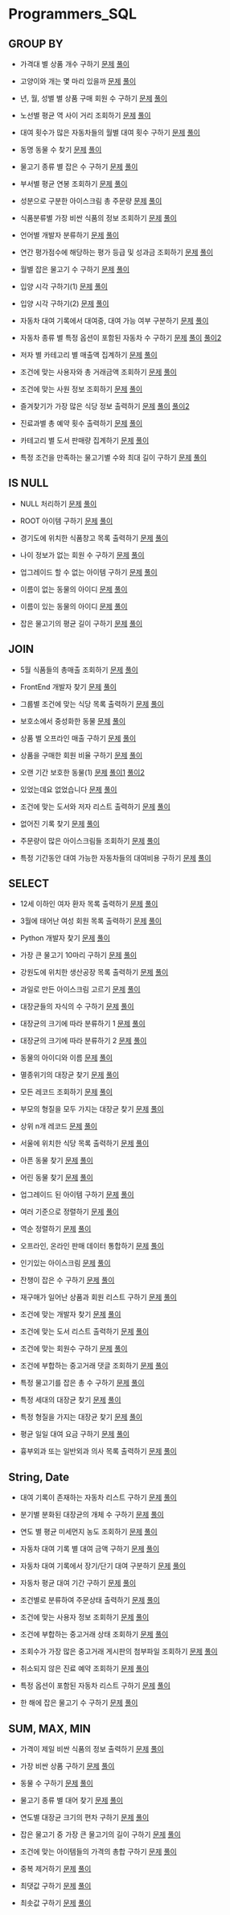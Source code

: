 # Programmers_SQL
## GROUP BY
- 가격대 별 상품 개수 구하기
[문제](https://school.programmers.co.kr/learn/courses/30/lessons/131530)
[풀이](https://github.com/Ju0s/Programmers_SQL/blob/main/%EA%B0%80%EA%B2%A9%EB%8C%80%20%EB%B3%84%20%EC%83%81%ED%92%88%20%EA%B0%9C%EC%88%98%20%EA%B5%AC%ED%95%98%EA%B8%B0.sql)

- 고양이와 개는 몇 마리 있을까
[문제](https://school.programmers.co.kr/learn/courses/30/lessons/59040)
[풀이](https://github.com/Ju0s/Programmers_SQL/blob/main/%EA%B3%A0%EC%96%91%EC%9D%B4%EC%99%80%20%EA%B0%9C%EB%8A%94%20%EB%AA%87%20%EB%A7%88%EB%A6%AC%20%EC%9E%88%EC%9D%84%EA%B9%8C.sql)

- 년, 월, 성별 별 상품 구매 회원 수 구하기
[문제](https://school.programmers.co.kr/learn/courses/30/lessons/131532)
[풀이](https://github.com/Ju0s/Programmers_SQL/blob/main/%EB%85%84%2C%20%EC%9B%94%2C%20%EC%84%B1%EB%B3%84%20%EB%B3%84%20%EC%83%81%ED%92%88%20%EA%B5%AC%EB%A7%A4%20%ED%9A%8C%EC%9B%90%20%EC%88%98%20%EA%B5%AC%ED%95%98%EA%B8%B0.sql)

- 노선별 평균 역 사이 거리 조회하기
[문제](https://school.programmers.co.kr/learn/courses/30/lessons/284531)
[풀이](https://github.com/Ju0s/Programmers_SQL/blob/main/%EB%85%B8%EC%84%A0%EB%B3%84%20%ED%8F%89%EA%B7%A0%20%EC%97%AD%20%EC%82%AC%EC%9D%B4%20%EA%B1%B0%EB%A6%AC%20%EC%A1%B0%ED%9A%8C%ED%95%98%EA%B8%B0.sql)

- 대여 횟수가 많은 자동차들의 월별 대여 횟수 구하기
[문제](https://school.programmers.co.kr/learn/courses/30/lessons/151139)
[풀이](https://github.com/Ju0s/Programmers_SQL/blob/main/%EB%8C%80%EC%97%AC%20%ED%9A%9F%EC%88%98%EA%B0%80%20%EB%A7%8E%EC%9D%80%20%EC%9E%90%EB%8F%99%EC%B0%A8%EB%93%A4%EC%9D%98%20%EC%9B%94%EB%B3%84%20%EB%8C%80%EC%97%AC%20%ED%9A%9F%EC%88%98%20%EA%B5%AC%ED%95%98%EA%B8%B0.sql)

- 동명 동물 수 찾기
[문제](https://school.programmers.co.kr/learn/courses/30/lessons/59041)
[풀이](https://github.com/Ju0s/Programmers_SQL/blob/main/%EB%8F%99%EB%AA%85%20%EB%8F%99%EB%AC%BC%20%EC%88%98%20%EC%B0%BE%EA%B8%B0.sql)

- 물고기 종류 별 잡은 수 구하기
[문제](https://school.programmers.co.kr/learn/courses/30/lessons/293257)
[풀이](https://github.com/Ju0s/Programmers_SQL/blob/main/%EB%AC%BC%EA%B3%A0%EA%B8%B0%20%EC%A2%85%EB%A5%98%20%EB%B3%84%20%EC%9E%A1%EC%9D%80%20%EC%88%98%20%EA%B5%AC%ED%95%98%EA%B8%B0.sql)

- 부서별 평균 연봉 조회하기
[문제](https://school.programmers.co.kr/learn/courses/30/lessons/284529)
[풀이](https://github.com/Ju0s/Programmers_SQL/blob/main/%EB%B6%80%EC%84%9C%EB%B3%84%20%ED%8F%89%EA%B7%A0%20%EC%97%B0%EB%B4%89%20%EC%A1%B0%ED%9A%8C%ED%95%98%EA%B8%B0.sql)

- 성분으로 구분한 아이스크림 총 주문량
[문제](https://school.programmers.co.kr/learn/courses/30/lessons/133026)
[풀이](https://github.com/Ju0s/Programmers_SQL/blob/main/%EC%84%B1%EB%B6%84%EC%9C%BC%EB%A1%9C%20%EA%B5%AC%EB%B6%84%ED%95%9C%20%EC%95%84%EC%9D%B4%EC%8A%A4%ED%81%AC%EB%A6%BC%20%EC%B4%9D%20%EC%A3%BC%EB%AC%B8%EB%9F%89.sql)

- 식품분류별 가장 비싼 식품의 정보 조회하기
[문제](https://school.programmers.co.kr/learn/courses/30/lessons/131116)
[풀이](https://github.com/Ju0s/Programmers_SQL/blob/main/%EC%8B%9D%ED%92%88%EB%B6%84%EB%A5%98%EB%B3%84%20%EA%B0%80%EC%9E%A5%20%EB%B9%84%EC%8B%BC%20%EC%8B%9D%ED%92%88%EC%9D%98%20%EC%A0%95%EB%B3%B4%20%EC%A1%B0%ED%9A%8C%ED%95%98%EA%B8%B0.sql)

- 언어별 개발자 분류하기
[문제](https://school.programmers.co.kr/learn/courses/30/lessons/276036)
[풀이](https://github.com/Ju0s/Programmers_SQL/blob/main/%EC%96%B8%EC%96%B4%EB%B3%84%20%EA%B0%9C%EB%B0%9C%EC%9E%90%20%EB%B6%84%EB%A5%98%ED%95%98%EA%B8%B0.sql)

- 연간 평가점수에 해당하는 평가 등급 및 성과금 조회하기
[문제](https://school.programmers.co.kr/learn/courses/30/lessons/284528)
[풀이](https://github.com/Ju0s/Programmers_SQL/blob/main/%EC%97%B0%EA%B0%84%20%ED%8F%89%EA%B0%80%EC%A0%90%EC%88%98%EC%97%90%20%ED%95%B4%EB%8B%B9%ED%95%98%EB%8A%94%20%ED%8F%89%EA%B0%80%20%EB%93%B1%EA%B8%89%20%EB%B0%8F%20%EC%84%B1%EA%B3%BC%EA%B8%88%20%EC%A1%B0%ED%9A%8C%ED%95%98%EA%B8%B0.sql)

- 월별 잡은 물고기 수 구하기
[문제](https://school.programmers.co.kr/learn/courses/30/lessons/293260)
[풀이](https://github.com/Ju0s/Programmers_SQL/blob/main/%EC%9B%94%EB%B3%84%20%EC%9E%A1%EC%9D%80%20%EB%AC%BC%EA%B3%A0%EA%B8%B0%20%EC%88%98%20%EA%B5%AC%ED%95%98%EA%B8%B0.sql)

- 입양 시각 구하기(1)
[문제](https://school.programmers.co.kr/learn/courses/30/lessons/59412)
[풀이](https://github.com/Ju0s/Programmers_SQL/blob/main/%EC%9E%85%EC%96%91%20%EC%8B%9C%EA%B0%81%20%EA%B5%AC%ED%95%98%EA%B8%B0(1).sql)

- 입양 시각 구하기(2)
[문제](https://school.programmers.co.kr/learn/courses/30/lessons/59413)
[풀이](https://github.com/Ju0s/Programmers_SQL/blob/main/%EC%9E%85%EC%96%91%20%EC%8B%9C%EA%B0%81%20%EA%B5%AC%ED%95%98%EA%B8%B0(2).sql)

- 자동차 대여 기록에서 대여중, 대여 가능 여부 구분하기
[문제](https://school.programmers.co.kr/learn/courses/30/lessons/157340)
[풀이](https://github.com/Ju0s/Programmers_SQL/blob/main/%EC%9E%90%EB%8F%99%EC%B0%A8%20%EB%8C%80%EC%97%AC%20%EA%B8%B0%EB%A1%9D%EC%97%90%EC%84%9C%20%EB%8C%80%EC%97%AC%EC%A4%91%2C%20%EB%8C%80%EC%97%AC%20%EA%B0%80%EB%8A%A5%20%EC%97%AC%EB%B6%80%20%EA%B5%AC%EB%B6%84%ED%95%98%EA%B8%B0.sql)

- 자동차 종류 별 특정 옵션이 포함된 자동차 수 구하기
[문제](https://school.programmers.co.kr/learn/courses/30/lessons/151137)
[풀이](https://github.com/Ju0s/Programmers_SQL/blob/main/%EC%9E%90%EB%8F%99%EC%B0%A8%20%EC%A2%85%EB%A5%98%20%EB%B3%84%20%ED%8A%B9%EC%A0%95%20%EC%98%B5%EC%85%98%EC%9D%B4%20%ED%8F%AC%ED%95%A8%EB%90%9C%20%EC%9E%90%EB%8F%99%EC%B0%A8%20%EC%88%98%20%EA%B5%AC%ED%95%98%EA%B8%B0.sql)
[풀이2](https://github.com/Ju0s/Programmers_SQL/blob/main/%EC%9E%90%EB%8F%99%EC%B0%A8%20%EC%A2%85%EB%A5%98%20%EB%B3%84%20%ED%8A%B9%EC%A0%95%20%EC%98%B5%EC%85%98%EC%9D%B4%20%ED%8F%AC%ED%95%A8%EB%90%9C%20%EC%9E%90%EB%8F%99%EC%B0%A8%20%EC%88%98%20%EA%B5%AC%ED%95%98%EA%B8%B0(2).sql)

- 저자 별 카테고리 별 매출액 집계하기
[문제](https://school.programmers.co.kr/learn/courses/30/lessons/144856)
[풀이](https://github.com/Ju0s/Programmers_SQL/blob/main/%EC%A0%80%EC%9E%90%20%EB%B3%84%20%EC%B9%B4%ED%85%8C%EA%B3%A0%EB%A6%AC%20%EB%B3%84%20%EB%A7%A4%EC%B6%9C%EC%95%A1%20%EC%A7%91%EA%B3%84%ED%95%98%EA%B8%B0.sql)

- 조건에 맞는 사용자와 총 거래금액 조회하기
[문제](https://school.programmers.co.kr/learn/courses/30/lessons/164668)
[풀이](https://github.com/Ju0s/Programmers_SQL/blob/main/%EC%A1%B0%EA%B1%B4%EC%97%90%20%EB%A7%9E%EB%8A%94%20%EC%82%AC%EC%9A%A9%EC%9E%90%EC%99%80%20%EC%B4%9D%20%EA%B1%B0%EB%9E%98%EA%B8%88%EC%95%A1%20%EC%A1%B0%ED%9A%8C%ED%95%98%EA%B8%B0.sql)

- 조건에 맞는 사원 정보 조회하기
[문제](https://school.programmers.co.kr/learn/courses/30/lessons/284527)
[풀이](https://github.com/Ju0s/Programmers_SQL/blob/main/%EC%A1%B0%EA%B1%B4%EC%97%90%20%EB%A7%9E%EB%8A%94%20%EC%82%AC%EC%9B%90%20%EC%A0%95%EB%B3%B4%20%EC%A1%B0%ED%9A%8C%ED%95%98%EA%B8%B0.sql)

- 즐겨찾기가 가장 많은 식당 정보 출력하기
[문제](https://school.programmers.co.kr/learn/courses/30/lessons/131123)
[풀이](https://github.com/Ju0s/Programmers_SQL/blob/main/%EC%A6%90%EA%B2%A8%EC%B0%BE%EA%B8%B0%EA%B0%80%20%EA%B0%80%EC%9E%A5%20%EB%A7%8E%EC%9D%80%20%EC%8B%9D%EB%8B%B9%20%EC%A0%95%EB%B3%B4%20%EC%B6%9C%EB%A0%A5%ED%95%98%EA%B8%B0.sql)
[풀이2](https://github.com/Ju0s/Programmers_SQL/blob/main/%EC%A6%90%EA%B2%A8%EC%B0%BE%EA%B8%B0%EA%B0%80%20%EA%B0%80%EC%9E%A5%20%EB%A7%8E%EC%9D%80%20%EC%8B%9D%EB%8B%B9%20%EC%A0%95%EB%B3%B4%20%EC%B6%9C%EB%A0%A5%ED%95%98%EA%B8%B0(2).sql)

- 진료과별 총 예약 횟수 출력하기
[문제](https://school.programmers.co.kr/learn/courses/30/lessons/132202)
[풀이](https://github.com/Ju0s/Programmers_SQL/blob/main/%EC%A7%84%EB%A3%8C%EA%B3%BC%EB%B3%84%20%EC%B4%9D%20%EC%98%88%EC%95%BD%20%ED%9A%9F%EC%88%98%20%EC%B6%9C%EB%A0%A5%ED%95%98%EA%B8%B0.sql)

- 카테고리 별 도서 판매량 집계하기
[문제](https://school.programmers.co.kr/learn/courses/30/lessons/144855)
[풀이](https://github.com/Ju0s/Programmers_SQL/blob/main/%EC%B9%B4%ED%85%8C%EA%B3%A0%EB%A6%AC%20%EB%B3%84%20%EB%8F%84%EC%84%9C%20%ED%8C%90%EB%A7%A4%EB%9F%89%20%EC%A7%91%EA%B3%84%ED%95%98%EA%B8%B0.sql)

- 특정 조건을 만족하는 물고기별 수와 최대 길이 구하기
[문제](https://school.programmers.co.kr/learn/courses/30/lessons/298519)
[풀이](https://github.com/Ju0s/Programmers_SQL/blob/main/%ED%8A%B9%EC%A0%95%20%EC%A1%B0%EA%B1%B4%EC%9D%84%20%EB%A7%8C%EC%A1%B1%ED%95%98%EB%8A%94%20%EB%AC%BC%EA%B3%A0%EA%B8%B0%EB%B3%84%20%EC%88%98%EC%99%80%20%EC%B5%9C%EB%8C%80%20%EA%B8%B8%EC%9D%B4%20%EA%B5%AC%ED%95%98%EA%B8%B0.sql)

## IS NULL
- NULL 처리하기
[문제](https://school.programmers.co.kr/learn/courses/30/lessons/59410)
[풀이](https://github.com/Ju0s/Programmers_SQL/blob/main/NULL%20%EC%B2%98%EB%A6%AC%ED%95%98%EA%B8%B0.sql)

- ROOT 아이템 구하기
[문제](https://school.programmers.co.kr/learn/courses/30/lessons/273710)
[풀이](https://github.com/Ju0s/Programmers_SQL/blob/main/ROOT%20%EC%95%84%EC%9D%B4%ED%85%9C%20%EA%B5%AC%ED%95%98%EA%B8%B0.sql)

- 경기도에 위치한 식품창고 목록 출력하기
[문제](https://school.programmers.co.kr/learn/courses/30/lessons/131114)
[풀이](https://github.com/Ju0s/Programmers_SQL/blob/main/%EA%B2%BD%EA%B8%B0%EB%8F%84%EC%97%90%20%EC%9C%84%EC%B9%98%ED%95%9C%20%EC%8B%9D%ED%92%88%EC%B0%BD%EA%B3%A0%20%EB%AA%A9%EB%A1%9D%20%EC%B6%9C%EB%A0%A5%ED%95%98%EA%B8%B0.sql)

- 나이 정보가 없는 회원 수 구하기
[문제](https://school.programmers.co.kr/learn/courses/30/lessons/131528)
[풀이](https://github.com/Ju0s/Programmers_SQL/blob/main/%EB%82%98%EC%9D%B4%20%EC%A0%95%EB%B3%B4%EA%B0%80%20%EC%97%86%EB%8A%94%20%ED%9A%8C%EC%9B%90%20%EC%88%98%20%EA%B5%AC%ED%95%98%EA%B8%B0.sql)

- 업그레이드 할 수 없는 아이템 구하기
[문제](https://school.programmers.co.kr/learn/courses/30/lessons/273712)
[풀이](https://github.com/Ju0s/Programmers_SQL/blob/main/%EC%97%85%EA%B7%B8%EB%A0%88%EC%9D%B4%EB%93%9C%20%ED%95%A0%20%EC%88%98%20%EC%97%86%EB%8A%94%20%EC%95%84%EC%9D%B4%ED%85%9C%20%EA%B5%AC%ED%95%98%EA%B8%B0.sql)

- 이름이 없는 동물의 아이디
[문제](https://school.programmers.co.kr/learn/courses/30/lessons/59039)
[풀이](https://github.com/Ju0s/Programmers_SQL/blob/main/%EC%9D%B4%EB%A6%84%EC%9D%B4%20%EC%97%86%EB%8A%94%20%EB%8F%99%EB%AC%BC%EC%9D%98%20%EC%95%84%EC%9D%B4%EB%94%94.sql)

- 이름이 있는 동물의 아이디
[문제](https://school.programmers.co.kr/learn/courses/30/lessons/59407)
[풀이](https://github.com/Ju0s/Programmers_SQL/blob/main/%EC%9D%B4%EB%A6%84%EC%9D%B4%20%EC%9E%88%EB%8A%94%20%EB%8F%99%EB%AC%BC%EC%9D%98%20%EC%95%84%EC%9D%B4%EB%94%94.sql)

- 잡은 물고기의 평균 길이 구하기
[문제](https://school.programmers.co.kr/learn/courses/30/lessons/293259)
[풀이](https://github.com/Ju0s/Programmers_SQL/blob/main/%EC%9E%A1%EC%9D%80%20%EB%AC%BC%EA%B3%A0%EA%B8%B0%EC%9D%98%20%ED%8F%89%EA%B7%A0%20%EA%B8%B8%EC%9D%B4%20%EA%B5%AC%ED%95%98%EA%B8%B0.sql)

## JOIN
- 5월 식품들의 총매출 조회하기
[문제](https://school.programmers.co.kr/learn/courses/30/lessons/131117)
[풀이](https://github.com/Ju0s/Programmers_SQL/blob/main/5%EC%9B%94%20%EC%8B%9D%ED%92%88%EB%93%A4%EC%9D%98%20%EC%B4%9D%EB%A7%A4%EC%B6%9C%20%EC%A1%B0%ED%9A%8C%ED%95%98%EA%B8%B0.sql)

- FrontEnd 개발자 찾기
[문제](https://school.programmers.co.kr/learn/courses/30/lessons/276035)
[풀이](https://github.com/Ju0s/Programmers_SQL/blob/main/FrontEnd%20%EA%B0%9C%EB%B0%9C%EC%9E%90%20%EC%B0%BE%EA%B8%B0.sql)

- 그룹별 조건에 맞는 식당 목록 출력하기
[문제](https://school.programmers.co.kr/learn/courses/30/lessons/131124)
[풀이](https://github.com/Ju0s/Programmers_SQL/tree/main)

- 보호소에서 중성화한 동물
[문제](https://school.programmers.co.kr/learn/courses/30/lessons/59045#fn10)
[풀이](https://github.com/Ju0s/Programmers_SQL/blob/main/%EB%B3%B4%ED%98%B8%EC%86%8C%EC%97%90%EC%84%9C%20%EC%A4%91%EC%84%B1%ED%99%94%ED%95%9C%20%EB%8F%99%EB%AC%BC.sql)

- 상품 별 오프라인 매출 구하기
[문제](https://school.programmers.co.kr/learn/courses/30/lessons/131533)
[풀이](https://github.com/Ju0s/Programmers_SQL/blob/main/%EC%83%81%ED%92%88%20%EB%B3%84%20%EC%98%A4%ED%94%84%EB%9D%BC%EC%9D%B8%20%EB%A7%A4%EC%B6%9C%20%EA%B5%AC%ED%95%98%EA%B8%B0.sql)

- 상품을 구매한 회원 비율 구하기
[문제](https://school.programmers.co.kr/learn/courses/30/lessons/131534)
[풀이](https://github.com/Ju0s/Programmers_SQL/blob/main/%EC%83%81%ED%92%88%EC%9D%84%20%EA%B5%AC%EB%A7%A4%ED%95%9C%20%ED%9A%8C%EC%9B%90%20%EB%B9%84%EC%9C%A8%20%EA%B5%AC%ED%95%98%EA%B8%B0.sql)

- 오랜 기간 보호한 동물(1)
[문제](https://school.programmers.co.kr/learn/courses/30/lessons/59044)
[풀이1](https://github.com/Ju0s/Programmers_SQL/blob/main/%EC%98%A4%EB%9E%9C%20%EA%B8%B0%EA%B0%84%20%EB%B3%B4%ED%98%B8%ED%95%9C%20%EB%8F%99%EB%AC%BC(1).sql)
[풀이2](https://github.com/Ju0s/Programmers_SQL/blob/main/%EC%98%A4%EB%9E%9C%20%EA%B8%B0%EA%B0%84%20%EB%B3%B4%ED%98%B8%ED%95%9C%20%EB%8F%99%EB%AC%BC(1)%20(2).sql)

- 있었는데요 없었습니다
[문제](https://school.programmers.co.kr/learn/courses/30/lessons/59043)
[풀이](https://github.com/Ju0s/Programmers_SQL/blob/main/%EC%9E%88%EC%97%88%EB%8A%94%EB%8D%B0%EC%9A%94%20%EC%97%86%EC%97%88%EC%8A%B5%EB%8B%88%EB%8B%A4.sql)

- 조건에 맞는 도서와 저자 리스트 출력하기
[문제](https://school.programmers.co.kr/learn/courses/30/lessons/144854)
[풀이](https://github.com/Ju0s/Programmers_SQL/blob/main/%EC%A1%B0%EA%B1%B4%EC%97%90%20%EB%A7%9E%EB%8A%94%20%EB%8F%84%EC%84%9C%EC%99%80%20%EC%A0%80%EC%9E%90%20%EB%A6%AC%EC%8A%A4%ED%8A%B8%20%EC%B6%9C%EB%A0%A5%ED%95%98%EA%B8%B0.sql)

- 없어진 기록 찾기
[문제](https://school.programmers.co.kr/learn/courses/30/lessons/59042)
[풀이](https://github.com/Ju0s/Programmers_SQL/blob/main/%EC%97%86%EC%96%B4%EC%A7%84%20%EA%B8%B0%EB%A1%9D%20%EC%B0%BE%EA%B8%B0.sql)

- 주문량이 많은 아이스크림들 조회하기
[문제](https://school.programmers.co.kr/learn/courses/30/lessons/133027)
[풀이](https://github.com/Ju0s/Programmers_SQL/blob/main/%EC%A3%BC%EB%AC%B8%EB%9F%89%EC%9D%B4%20%EB%A7%8E%EC%9D%80%20%EC%95%84%EC%9D%B4%EC%8A%A4%ED%81%AC%EB%A6%BC%EB%93%A4%20%EC%A1%B0%ED%9A%8C%ED%95%98%EA%B8%B0.sql)

- 특정 기간동안 대여 가능한 자동차들의 대여비용 구하기
[문제](https://school.programmers.co.kr/learn/courses/30/lessons/157339)
[풀이](https://github.com/Ju0s/Programmers_SQL/blob/main/%ED%8A%B9%EC%A0%95%20%EA%B8%B0%EA%B0%84%EB%8F%99%EC%95%88%20%EB%8C%80%EC%97%AC%20%EA%B0%80%EB%8A%A5%ED%95%9C%20%EC%9E%90%EB%8F%99%EC%B0%A8%EB%93%A4%EC%9D%98%20%EB%8C%80%EC%97%AC%EB%B9%84%EC%9A%A9%20%EA%B5%AC%ED%95%98%EA%B8%B0.sql)

## SELECT
- 12세 이하인 여자 환자 목록 출력하기
[문제](https://school.programmers.co.kr/learn/courses/30/lessons/132201)
[풀이](https://github.com/Ju0s/Programmers_SQL/blob/main/12%EC%84%B8%20%EC%9D%B4%ED%95%98%EC%9D%B8%20%EC%97%AC%EC%9E%90%20%ED%99%98%EC%9E%90%20%EB%AA%A9%EB%A1%9D%20%EC%B6%9C%EB%A0%A5%ED%95%98%EA%B8%B0.sql)

- 3월에 태어난 여성 회원 목록 출력하기
[문제](https://school.programmers.co.kr/learn/courses/30/lessons/131120)
[풀이](https://github.com/Ju0s/Programmers_SQL/blob/main/3%EC%9B%94%EC%97%90%20%ED%83%9C%EC%96%B4%EB%82%9C%20%EC%97%AC%EC%84%B1%20%ED%9A%8C%EC%9B%90%20%EB%AA%A9%EB%A1%9D%20%EC%B6%9C%EB%A0%A5%ED%95%98%EA%B8%B0.sql)

- Python 개발자 찾기
[문제](https://school.programmers.co.kr/learn/courses/30/lessons/276013)
[풀이](https://github.com/Ju0s/Programmers_SQL/blob/main/Python%20%EA%B0%9C%EB%B0%9C%EC%9E%90%20%EC%B0%BE%EA%B8%B0.sql)

- 가장 큰 물고기 10마리 구하기
[문제](https://school.programmers.co.kr/learn/courses/30/lessons/298517)
[풀이](https://github.com/Ju0s/Programmers_SQL/blob/main/%EA%B0%80%EC%9E%A5%20%ED%81%B0%20%EB%AC%BC%EA%B3%A0%EA%B8%B0%2010%EB%A7%88%EB%A6%AC%20%EA%B5%AC%ED%95%98%EA%B8%B0.sql)

- 강원도에 위치한 생산공장 목록 출력하기
[문제](https://school.programmers.co.kr/learn/courses/30/lessons/131112)
[풀이](https://github.com/Ju0s/Programmers_SQL/blob/main/%EA%B0%95%EC%9B%90%EB%8F%84%EC%97%90%20%EC%9C%84%EC%B9%98%ED%95%9C%20%EC%83%9D%EC%82%B0%EA%B3%B5%EC%9E%A5%20%EB%AA%A9%EB%A1%9D%20%EC%B6%9C%EB%A0%A5%ED%95%98%EA%B8%B0.sql)

- 과일로 만든 아이스크림 고르기
[문제](https://school.programmers.co.kr/learn/courses/30/lessons/133025)
[풀이](https://github.com/Ju0s/Programmers_SQL/blob/main/%EA%B3%BC%EC%9D%BC%EB%A1%9C%20%EB%A7%8C%EB%93%A0%20%EC%95%84%EC%9D%B4%EC%8A%A4%ED%81%AC%EB%A6%BC%20%EA%B3%A0%EB%A5%B4%EA%B8%B0.sql)

- 대장균들의 자식의 수 구하기
[문제](https://school.programmers.co.kr/learn/courses/30/lessons/299305)
[풀이](https://github.com/Ju0s/Programmers_SQL/blob/main/%EB%8C%80%EC%9E%A5%EA%B7%A0%EB%93%A4%EC%9D%98%20%EC%9E%90%EC%8B%9D%EC%9D%98%20%EC%88%98%20%EA%B5%AC%ED%95%98%EA%B8%B0.sql)

- 대장균의 크기에 따라 분류하기 1
[문제](https://school.programmers.co.kr/learn/courses/30/lessons/299307)
[풀이](https://github.com/Ju0s/Programmers_SQL/blob/main/%EB%8C%80%EC%9E%A5%EA%B7%A0%EC%9D%98%20%ED%81%AC%EA%B8%B0%EC%97%90%20%EB%94%B0%EB%9D%BC%20%EB%B6%84%EB%A5%98%ED%95%98%EA%B8%B0%201.sql)

- 대장균의 크기에 따라 분류하기 2
[문제](https://school.programmers.co.kr/learn/courses/30/lessons/301649)
[풀이](https://github.com/Ju0s/Programmers_SQL/blob/main/%EB%8C%80%EC%9E%A5%EA%B7%A0%EC%9D%98%20%ED%81%AC%EA%B8%B0%EC%97%90%20%EB%94%B0%EB%9D%BC%20%EB%B6%84%EB%A5%98%ED%95%98%EA%B8%B0%202.sql)

- 동물의 아이디와 이름
[문제](https://school.programmers.co.kr/learn/courses/30/lessons/59403)
[풀이](https://github.com/Ju0s/Programmers_SQL/blob/main/%EB%8F%99%EB%AC%BC%EC%9D%98%20%EC%95%84%EC%9D%B4%EB%94%94%EC%99%80%20%EC%9D%B4%EB%A6%84.sql)

- 멸종위기의 대장균 찾기
[문제](https://school.programmers.co.kr/learn/courses/30/lessons/301651)
[풀이](https://github.com/Ju0s/Programmers_SQL/blob/main/%EB%A9%B8%EC%A2%85%EC%9C%84%EA%B8%B0%EC%9D%98%20%EB%8C%80%EC%9E%A5%EA%B7%A0%20%EC%B0%BE%EA%B8%B0.sql)

- 모든 레코드 조회하기
[문제](https://school.programmers.co.kr/learn/courses/30/lessons/59034)
[풀이](https://github.com/Ju0s/Programmers_SQL/tree/main)

- 부모의 형질을 모두 가지는 대장균 찾기
[문제](https://school.programmers.co.kr/learn/courses/30/lessons/301647)
[풀이](https://github.com/Ju0s/Programmers_SQL/blob/main/%EB%B6%80%EB%AA%A8%EC%9D%98%20%ED%98%95%EC%A7%88%EC%9D%84%20%EB%AA%A8%EB%91%90%20%EA%B0%80%EC%A7%80%EB%8A%94%20%EB%8C%80%EC%9E%A5%EA%B7%A0%20%EC%B0%BE%EA%B8%B0.sql)

- 상위 n개 레코드
[문제](https://school.programmers.co.kr/learn/courses/30/lessons/59405)
[풀이](https://github.com/Ju0s/Programmers_SQL/blob/main/%EC%83%81%EC%9C%84%20n%EA%B0%9C%20%EB%A0%88%EC%BD%94%EB%93%9C.sql)

- 서울에 위치한 식당 목록 출력하기
[문제](https://school.programmers.co.kr/learn/courses/30/lessons/131118)
[풀이](https://github.com/Ju0s/Programmers_SQL/blob/main/%EC%84%9C%EC%9A%B8%EC%97%90%20%EC%9C%84%EC%B9%98%ED%95%9C%20%EC%8B%9D%EB%8B%B9%20%EB%AA%A9%EB%A1%9D%20%EC%B6%9C%EB%A0%A5%ED%95%98%EA%B8%B0.sql)

- 아픈 동물 찾기
[문제](https://school.programmers.co.kr/learn/courses/30/lessons/59036)
[풀이](https://github.com/Ju0s/Programmers_SQL/blob/main/%EC%95%84%ED%94%88%20%EB%8F%99%EB%AC%BC%20%EC%B0%BE%EA%B8%B0.sql)

- 어린 동물 찾기
[문제](https://school.programmers.co.kr/learn/courses/30/lessons/59037#fn1)
[풀이](https://github.com/Ju0s/Programmers_SQL/blob/main/%EC%96%B4%EB%A6%B0%20%EB%8F%99%EB%AC%BC%20%EC%B0%BE%EA%B8%B0.sql)

- 업그레이드 된 아이템 구하기
[문제](https://school.programmers.co.kr/learn/courses/30/lessons/273711)
[풀이](https://github.com/Ju0s/Programmers_SQL/blob/main/%EC%97%85%EA%B7%B8%EB%A0%88%EC%9D%B4%EB%93%9C%20%EB%90%9C%20%EC%95%84%EC%9D%B4%ED%85%9C%20%EA%B5%AC%ED%95%98%EA%B8%B0.sql)

- 여러 기준으로 정렬하기
[문제](https://school.programmers.co.kr/learn/courses/30/lessons/59404)
[풀이](https://github.com/Ju0s/Programmers_SQL/blob/main/%EC%97%AC%EB%9F%AC%20%EA%B8%B0%EC%A4%80%EC%9C%BC%EB%A1%9C%20%EC%A0%95%EB%A0%AC%ED%95%98%EA%B8%B0.sql)

- 역순 정렬하기
[문제](https://school.programmers.co.kr/learn/courses/30/lessons/59035)
[풀이](https://github.com/Ju0s/Programmers_SQL/blob/main/%EC%97%AD%EC%88%9C%20%EC%A0%95%EB%A0%AC%ED%95%98%EA%B8%B0.sql)

- 오프라인, 온라인 판매 데이터 통합하기
[문제](https://school.programmers.co.kr/learn/courses/30/lessons/131537)
[풀이](https://github.com/Ju0s/Programmers_SQL/blob/main/%EC%98%A4%ED%94%84%EB%9D%BC%EC%9D%B8%26%EC%98%A8%EB%9D%BC%EC%9D%B8%20%ED%8C%90%EB%A7%A4%20%EB%8D%B0%EC%9D%B4%ED%84%B0%20%ED%86%B5%ED%95%A9%ED%95%98%EA%B8%B0.sql)

- 인기있는 아이스크림
[문제](https://school.programmers.co.kr/learn/courses/30/lessons/133024)
[풀이](https://github.com/Ju0s/Programmers_SQL/blob/main/%EC%9D%B8%EA%B8%B0%EC%9E%88%EB%8A%94%20%EC%95%84%EC%9D%B4%EC%8A%A4%ED%81%AC%EB%A6%BC.sql)

- 잔챙이 잡은 수 구하기
[문제](https://school.programmers.co.kr/learn/courses/30/lessons/293258)
[풀이](https://github.com/Ju0s/Programmers_SQL/blob/main/%EC%9E%94%EC%B1%99%EC%9D%B4%20%EC%9E%A1%EC%9D%80%20%EC%88%98%20%EA%B5%AC%ED%95%98%EA%B8%B0.sql)

- 재구매가 일어난 상품과 회원 리스트 구하기
[문제](https://school.programmers.co.kr/learn/courses/30/lessons/131536)
[풀이](https://github.com/Ju0s/Programmers_SQL/blob/main/%EC%9E%AC%EA%B5%AC%EB%A7%A4%EA%B0%80%20%EC%9D%BC%EC%96%B4%EB%82%9C%20%EC%83%81%ED%92%88%EA%B3%BC%20%ED%9A%8C%EC%9B%90%20%EB%A6%AC%EC%8A%A4%ED%8A%B8%20%EA%B5%AC%ED%95%98%EA%B8%B0.sql)

- 조건에 맞는 개발자 찾기
[문제](https://school.programmers.co.kr/learn/courses/30/lessons/276034)
[풀이](https://github.com/Ju0s/Programmers_SQL/blob/main/%EC%A1%B0%EA%B1%B4%EC%97%90%20%EB%A7%9E%EB%8A%94%20%EA%B0%9C%EB%B0%9C%EC%9E%90%20%EC%B0%BE%EA%B8%B0.sql)

- 조건에 맞는 도서 리스트 출력하기
[문제](https://school.programmers.co.kr/learn/courses/30/lessons/144853)
[풀이](https://github.com/Ju0s/Programmers_SQL/blob/main/%EC%A1%B0%EA%B1%B4%EC%97%90%20%EB%A7%9E%EB%8A%94%20%EB%8F%84%EC%84%9C%20%EB%A6%AC%EC%8A%A4%ED%8A%B8%20%EC%B6%9C%EB%A0%A5%ED%95%98%EA%B8%B0.sql)

- 조건에 맞는 회원수 구하기
[문제](https://school.programmers.co.kr/learn/courses/30/lessons/131535)
[풀이](https://github.com/Ju0s/Programmers_SQL/blob/main/%EC%A1%B0%EA%B1%B4%EC%97%90%20%EB%A7%9E%EB%8A%94%20%ED%9A%8C%EC%9B%90%EC%88%98%20%EA%B5%AC%ED%95%98%EA%B8%B0.sql)

- 조건에 부합하는 중고거래 댓글 조회하기
[문제](https://school.programmers.co.kr/learn/courses/30/lessons/164673)
[풀이](https://github.com/Ju0s/Programmers_SQL/blob/main/%EC%A1%B0%EA%B1%B4%EC%97%90%20%EB%B6%80%ED%95%A9%ED%95%98%EB%8A%94%20%EC%A4%91%EA%B3%A0%EA%B1%B0%EB%9E%98%20%EB%8C%93%EA%B8%80%20%EC%A1%B0%ED%9A%8C%ED%95%98%EA%B8%B0.sql)

- 특정 물고기를 잡은 총 수 구하기
[문제](https://school.programmers.co.kr/learn/courses/30/lessons/298518)
[풀이](https://github.com/Ju0s/Programmers_SQL/blob/main/%ED%8A%B9%EC%A0%95%20%EB%AC%BC%EA%B3%A0%EA%B8%B0%EB%A5%BC%20%EC%9E%A1%EC%9D%80%20%EC%B4%9D%20%EC%88%98%20%EA%B5%AC%ED%95%98%EA%B8%B0.sql)

- 특정 세대의 대장균 찾기
[문제](https://school.programmers.co.kr/learn/courses/30/lessons/301650)
[풀이](https://github.com/Ju0s/Programmers_SQL/blob/main/%ED%8A%B9%EC%A0%95%20%EC%84%B8%EB%8C%80%EC%9D%98%20%EB%8C%80%EC%9E%A5%EA%B7%A0%20%EC%B0%BE%EA%B8%B0.sql)

- 특정 형질을 가지는 대장균 찾기
[문제](https://school.programmers.co.kr/learn/courses/30/lessons/301646)
[풀이](https://github.com/Ju0s/Programmers_SQL/blob/main/%ED%8A%B9%EC%A0%95%20%ED%98%95%EC%A7%88%EC%9D%84%20%EA%B0%80%EC%A7%80%EB%8A%94%20%EB%8C%80%EC%9E%A5%EA%B7%A0%20%EC%B0%BE%EA%B8%B0.sql)

- 평균 일일 대여 요금 구하기
[문제](https://school.programmers.co.kr/learn/courses/30/lessons/151136)
[풀이](https://github.com/Ju0s/Programmers_SQL/blob/main/%ED%8F%89%EA%B7%A0%20%EC%9D%BC%EC%9D%BC%20%EB%8C%80%EC%97%AC%20%EC%9A%94%EA%B8%88%20%EA%B5%AC%ED%95%98%EA%B8%B0.sql)

- 흉부외과 또는 일반외과 의사 목록 출력하기
[문제](https://school.programmers.co.kr/learn/courses/30/lessons/132203)
[풀이](https://github.com/Ju0s/Programmers_SQL/blob/main/%ED%9D%89%EB%B6%80%EC%99%B8%EA%B3%BC%20%EB%98%90%EB%8A%94%20%EC%9D%BC%EB%B0%98%EC%99%B8%EA%B3%BC%20%EC%9D%98%EC%82%AC%20%EB%AA%A9%EB%A1%9D%20%EC%B6%9C%EB%A0%A5%ED%95%98%EA%B8%B0.sql)

## String, Date
- 대여 기록이 존재하는 자동차 리스트 구하기
[문제](https://school.programmers.co.kr/learn/courses/30/lessons/157341)
[풀이](https://github.com/Ju0s/Programmers_SQL/blob/main/%EB%8C%80%EC%97%AC%20%EA%B8%B0%EB%A1%9D%EC%9D%B4%20%EC%A1%B4%EC%9E%AC%ED%95%98%EB%8A%94%20%EC%9E%90%EB%8F%99%EC%B0%A8%20%EB%A6%AC%EC%8A%A4%ED%8A%B8%20%EA%B5%AC%ED%95%98%EA%B8%B0.sql)

- 분기별 분화된 대장균의 개체 수 구하기
[문제](https://school.programmers.co.kr/learn/courses/30/lessons/299308)
[풀이](https://github.com/Ju0s/Programmers_SQL/blob/main/%EB%B6%84%EA%B8%B0%EB%B3%84%20%EB%B6%84%ED%99%94%EB%90%9C%20%EB%8C%80%EC%9E%A5%EA%B7%A0%EC%9D%98%20%EA%B0%9C%EC%B2%B4%20%EC%88%98%20%EA%B5%AC%ED%95%98%EA%B8%B0.sql)

- 연도 별 평균 미세먼지 농도 조회하기
[문제](https://school.programmers.co.kr/learn/courses/30/lessons/284530)
[풀이](https://github.com/Ju0s/Programmers_SQL/blob/main/%EC%97%B0%EB%8F%84%20%EB%B3%84%20%ED%8F%89%EA%B7%A0%20%EB%AF%B8%EC%84%B8%EB%A8%BC%EC%A7%80%20%EB%86%8D%EB%8F%84%20%EC%A1%B0%ED%9A%8C%ED%95%98%EA%B8%B0.sql)

- 자동차 대여 기록 별 대여 금액 구하기
[문제](https://school.programmers.co.kr/learn/courses/30/lessons/151141)
[풀이](https://github.com/Ju0s/Programmers_SQL/blob/main/%EC%9E%90%EB%8F%99%EC%B0%A8%20%EB%8C%80%EC%97%AC%20%EA%B8%B0%EB%A1%9D%20%EB%B3%84%20%EB%8C%80%EC%97%AC%20%EA%B8%88%EC%95%A1%20%EA%B5%AC%ED%95%98%EA%B8%B0.sql)

- 자동차 대여 기록에서 장기/단기 대여 구분하기
[문제](https://school.programmers.co.kr/learn/courses/30/lessons/151138)
[풀이](https://github.com/Ju0s/Programmers_SQL/blob/main/%EC%9E%90%EB%8F%99%EC%B0%A8%20%EB%8C%80%EC%97%AC%20%EA%B8%B0%EB%A1%9D%EC%97%90%EC%84%9C%20%EC%9E%A5%EA%B8%B0%2C%EB%8B%A8%EA%B8%B0%20%EB%8C%80%EC%97%AC%20%EA%B5%AC%EB%B6%84%ED%95%98%EA%B8%B0.sql)

- 자동차 평균 대여 기간 구하기
[문제](https://school.programmers.co.kr/learn/courses/30/lessons/157342?language=mysql)
[풀이](https://github.com/Ju0s/Programmers_SQL/blob/main/%EC%9E%90%EB%8F%99%EC%B0%A8%20%ED%8F%89%EA%B7%A0%20%EB%8C%80%EC%97%AC%20%EA%B8%B0%EA%B0%84%20%EA%B5%AC%ED%95%98%EA%B8%B0.sql)

- 조건별로 분류하여 주문상태 출력하기
[문제](https://school.programmers.co.kr/learn/courses/30/lessons/131113)
[풀이](https://github.com/Ju0s/Programmers_SQL/blob/main/%EC%A1%B0%EA%B1%B4%EB%B3%84%EB%A1%9C%20%EB%B6%84%EB%A5%98%ED%95%98%EC%97%AC%20%EC%A3%BC%EB%AC%B8%EC%83%81%ED%83%9C%20%EC%B6%9C%EB%A0%A5%ED%95%98%EA%B8%B0.sql)

- 조건에 맞는 사용자 정보 조회하기
[문제](https://school.programmers.co.kr/learn/courses/30/lessons/164670)
[풀이]([https://github.com/Ju0s/Programmers_SQL/tree/main](https://github.com/Ju0s/Programmers_SQL/blob/main/%EC%A1%B0%EA%B1%B4%EC%97%90%20%EB%A7%9E%EB%8A%94%20%EC%82%AC%EC%9A%A9%EC%9E%90%20%EC%A0%95%EB%B3%B4%20%EC%A1%B0%ED%9A%8C%ED%95%98%EA%B8%B0.sql))

- 조건에 부합하는 중고거래 상태 조회하기
[문제](https://school.programmers.co.kr/learn/courses/30/lessons/164672)
[풀이](https://github.com/Ju0s/Programmers_SQL/blob/main/%EC%A1%B0%EA%B1%B4%EC%97%90%20%EB%B6%80%ED%95%A9%ED%95%98%EB%8A%94%20%EC%A4%91%EA%B3%A0%EA%B1%B0%EB%9E%98%20%EC%83%81%ED%83%9C%20%EC%A1%B0%ED%9A%8C%ED%95%98%EA%B8%B0.sql)

- 조회수가 가장 많은 중고거래 게시판의 첨부파일 조회하기
[문제](https://school.programmers.co.kr/learn/courses/30/lessons/164671)
[풀이](https://github.com/Ju0s/Programmers_SQL/blob/main/%EC%A1%B0%ED%9A%8C%EC%88%98%EA%B0%80%20%EA%B0%80%EC%9E%A5%20%EB%A7%8E%EC%9D%80%20%EC%A4%91%EA%B3%A0%EA%B1%B0%EB%9E%98%20%EA%B2%8C%EC%8B%9C%ED%8C%90%EC%9D%98%20%EC%B2%A8%EB%B6%80%ED%8C%8C%EC%9D%BC%20%EC%A1%B0%ED%9A%8C%ED%95%98%EA%B8%B0.sql)

- 취소되지 않은 진료 예약 조회하기
[문제](https://school.programmers.co.kr/learn/courses/30/lessons/132204)
[풀이](https://github.com/Ju0s/Programmers_SQL/blob/main/%EC%B7%A8%EC%86%8C%EB%90%98%EC%A7%80%20%EC%95%8A%EC%9D%80%20%EC%A7%84%EB%A3%8C%20%EC%98%88%EC%95%BD%20%EC%A1%B0%ED%9A%8C%ED%95%98%EA%B8%B0.sql)

- 특정 옵션이 포함된 자동차 리스트 구하기
[문제](https://school.programmers.co.kr/learn/courses/30/lessons/157343)
[풀이](https://github.com/Ju0s/Programmers_SQL/blob/main/%ED%8A%B9%EC%A0%95%20%EC%98%B5%EC%85%98%EC%9D%B4%20%ED%8F%AC%ED%95%A8%EB%90%9C%20%EC%9E%90%EB%8F%99%EC%B0%A8%20%EB%A6%AC%EC%8A%A4%ED%8A%B8%20%EA%B5%AC%ED%95%98%EA%B8%B0.sql)

- 한 해에 잡은 물고기 수 구하기
[문제](https://school.programmers.co.kr/learn/courses/30/lessons/298516)
[풀이](https://github.com/Ju0s/Programmers_SQL/blob/main/%ED%95%9C%20%ED%95%B4%EC%97%90%20%EC%9E%A1%EC%9D%80%20%EB%AC%BC%EA%B3%A0%EA%B8%B0%20%EC%88%98%20%EA%B5%AC%ED%95%98%EA%B8%B0.sql)

## SUM, MAX, MIN
- 가격이 제일 비싼 식품의 정보 출력하기
[문제](https://school.programmers.co.kr/learn/courses/30/lessons/131115)
[풀이](https://github.com/Ju0s/Programmers_SQL/blob/main/%EA%B0%80%EA%B2%A9%EC%9D%B4%20%EC%A0%9C%EC%9D%BC%20%EB%B9%84%EC%8B%BC%20%EC%8B%9D%ED%92%88%EC%9D%98%20%EC%A0%95%EB%B3%B4%20%EC%B6%9C%EB%A0%A5%ED%95%98%EA%B8%B0.sql)

- 가장 비싼 상품 구하기
[문제](https://school.programmers.co.kr/learn/courses/30/lessons/131697)
[풀이](https://github.com/Ju0s/Programmers_SQL/blob/main/%EA%B0%80%EC%9E%A5%20%EB%B9%84%EC%8B%BC%20%EC%83%81%ED%92%88%20%EA%B5%AC%ED%95%98%EA%B8%B0.sql)

- 동물 수 구하기
[문제](https://school.programmers.co.kr/learn/courses/30/lessons/59406)
[풀이](https://github.com/Ju0s/Programmers_SQL/blob/main/%EB%8F%99%EB%AC%BC%20%EC%88%98%20%EA%B5%AC%ED%95%98%EA%B8%B0.sql)

- 물고기 종류 별 대어 찾기
[문제](https://school.programmers.co.kr/learn/courses/30/lessons/293261)
[풀이](https://github.com/Ju0s/Programmers_SQL/blob/main/%EB%AC%BC%EA%B3%A0%EA%B8%B0%20%EC%A2%85%EB%A5%98%20%EB%B3%84%20%EB%8C%80%EC%96%B4%20%EC%B0%BE%EA%B8%B0.sql)

- 연도별 대장균 크기의 편차 구하기
[문제](https://school.programmers.co.kr/learn/courses/30/lessons/299310)
[풀이](https://github.com/Ju0s/Programmers_SQL/blob/main/%EC%97%B0%EB%8F%84%EB%B3%84%20%EB%8C%80%EC%9E%A5%EA%B7%A0%20%ED%81%AC%EA%B8%B0%EC%9D%98%20%ED%8E%B8%EC%B0%A8%20%EA%B5%AC%ED%95%98%EA%B8%B0.sql)

- 잡은 물고기 중 가장 큰 물고기의 길이 구하기
[문제](https://school.programmers.co.kr/learn/courses/30/lessons/298515)
[풀이](https://github.com/Ju0s/Programmers_SQL/blob/main/%EC%9E%A1%EC%9D%80%20%EB%AC%BC%EA%B3%A0%EA%B8%B0%20%EC%A4%91%20%EA%B0%80%EC%9E%A5%20%ED%81%B0%20%EB%AC%BC%EA%B3%A0%EA%B8%B0%EC%9D%98%20%EA%B8%B8%EC%9D%B4%20%EA%B5%AC%ED%95%98%EA%B8%B0.sql)

- 조건에 맞는 아이템들의 가격의 총합 구하기
[문제](https://school.programmers.co.kr/learn/courses/30/lessons/273709)
[풀이](https://github.com/Ju0s/Programmers_SQL/blob/main/%EC%A1%B0%EA%B1%B4%EC%97%90%20%EB%A7%9E%EB%8A%94%20%EC%95%84%EC%9D%B4%ED%85%9C%EB%93%A4%EC%9D%98%20%EA%B0%80%EA%B2%A9%EC%9D%98%20%EC%B4%9D%ED%95%A9%20%EA%B5%AC%ED%95%98%EA%B8%B0.sql)

- 중복 제거하기
[문제](https://school.programmers.co.kr/learn/courses/30/lessons/59408)
[풀이](https://github.com/Ju0s/Programmers_SQL/blob/main/%EC%A4%91%EB%B3%B5%20%EC%A0%9C%EA%B1%B0%ED%95%98%EA%B8%B0.sql)

- 최댓값 구하기
[문제](https://school.programmers.co.kr/learn/courses/30/lessons/59415)
[풀이](https://github.com/Ju0s/Programmers_SQL/blob/main/%EC%B5%9C%EB%8C%93%EA%B0%92%20%EA%B5%AC%ED%95%98%EA%B8%B0.sql)

- 최솟값 구하기
[문제](https://school.programmers.co.kr/learn/courses/30/lessons/59038)
[풀이](https://github.com/Ju0s/Programmers_SQL/blob/main/%EC%B5%9C%EC%86%9F%EA%B0%92%20%EA%B5%AC%ED%95%98%EA%B8%B0.sql)
